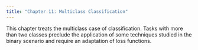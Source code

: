 ```yaml
---
title: "Chapter 11: Multiclass Classification"
---
```

This chapter treats the multiclass case of classification. Tasks with more than two classes preclude the application of some techniques studied in the binary scenario and require an adaptation of loss functions. 
